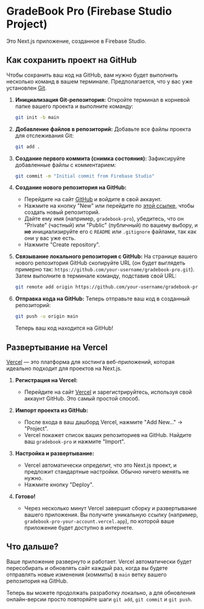 # GradeBook Pro (Firebase Studio Project)

Это Next.js приложение, созданное в Firebase Studio.

## Как сохранить проект на GitHub

Чтобы сохранить ваш код на GitHub, вам нужно будет выполнить несколько команд в вашем терминале. Предполагается, что у вас уже установлен [Git](https://git-scm.com/downloads).

1.  **Инициализация Git-репозитория:**
    Откройте терминал в корневой папке вашего проекта и выполните команду:
    ```bash
    git init -b main
    ```

2.  **Добавление файлов в репозиторий:**
    Добавьте все файлы проекта для отслеживания Git:
    ```bash
    git add .
    ```

3.  **Создание первого коммита (снимка состояния):**
    Зафиксируйте добавленные файлы с комментарием:
    ```bash
    git commit -m "Initial commit from Firebase Studio"
    ```

4.  **Создание нового репозитория на GitHub:**
    *   Перейдите на сайт [GitHub](https://github.com) и войдите в свой аккаунт.
    *   Нажмите на кнопку "New" или перейдите по [этой ссылке](https://github.com/new), чтобы создать новый репозиторий.
    *   Дайте ему имя (например, `gradebook-pro`), убедитесь, что он "Private" (частный) или "Public" (публичный) по вашему выбору, и **не** инициализируйте его с `README` или `.gitignore` файлами, так как они у вас уже есть.
    *   Нажмите "Create repository".

5.  **Связывание локального репозитория с GitHub:**
    На странице вашего нового репозитория GitHub скопируйте URL (он будет выглядеть примерно так: `https://github.com/your-username/gradebook-pro.git`). Затем выполните в терминале команду, подставив свой URL:
    ```bash
    git remote add origin https://github.com/your-username/gradebook-pro.git
    ```

6.  **Отправка кода на GitHub:**
    Теперь отправьте ваш код в созданный репозиторий:
    ```bash
    git push -u origin main
    ```
    Теперь ваш код находится на GitHub!

## Развертывание на Vercel

[Vercel](https://vercel.com) — это платформа для хостинга веб-приложений, которая идеально подходит для проектов на Next.js.

1.  **Регистрация на Vercel:**
    *   Перейдите на сайт [Vercel](https://vercel.com) и зарегистрируйтесь, используя свой аккаунт GitHub. Это самый простой способ.

2.  **Импорт проекта из GitHub:**
    *   После входа в ваш дашборд Vercel, нажмите "Add New..." -> "Project".
    *   Vercel покажет список ваших репозиториев на GitHub. Найдите ваш `gradebook-pro` и нажмите "Import".

3.  **Настройка и развертывание:**
    *   Vercel автоматически определит, что это Next.js проект, и предложит стандартные настройки. Обычно ничего менять не нужно.
    *   Нажмите кнопку "Deploy".

4.  **Готово!**
    *   Через несколько минут Vercel завершит сборку и развертывание вашего приложения. Вы получите уникальную ссылку (например, `gradebook-pro-your-account.vercel.app`), по которой ваше приложение будет доступно в интернете.

## Что дальше?

Ваше приложение развернуто и работает. Vercel автоматически будет пересобирать и обновлять сайт каждый раз, когда вы будете отправлять новые изменения (коммиты) в `main` ветку вашего репозитория на GitHub.

Теперь вы можете продолжать разработку локально, а для обновления онлайн-версии просто повторяйте шаги `git add`, `git commit` и `git push`.